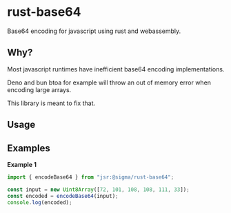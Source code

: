 # rust-base64

Base64 encoding for javascript using rust and webassembly.

## Why?

Most javascript runtimes have inefficient base64 encoding implementations.

Deno and bun btoa for example will throw an out of memory error when encoding
large arrays.

This library is meant to fix that.

## Usage

## Examples

**Example 1**

```typescript
import { encodeBase64 } from "jsr:@sigma/rust-base64";

const input = new Uint8Array([72, 101, 108, 108, 111, 33]);
const encoded = encodeBase64(input);
console.log(encoded);
```
